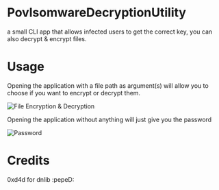 # PovlsomwareDecryptionUtility
a small CLI app that allows infected users to get the correct key, you can also decrypt &amp; encrypt files.

# Usage

Opening the application with a file path as argument(s) will allow you to choose if you want to encrypt or decrypt them.

![File Encryption & Decryption](https://i.imgur.com/AZKHEE8.png)

Opening the application without anything will just give you the password

![Password](https://i.imgur.com/rmXG9a1.png)

# Credits
0xd4d for dnlib :pepeD:
